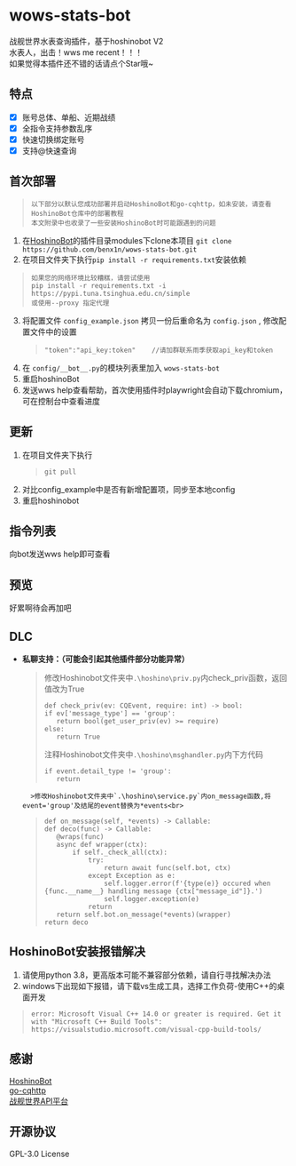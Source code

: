 # wows-stats-bot
战舰世界水表查询插件，基于hoshinobot V2<br>
水表人，出击！wws me recent！！！<br>
如果觉得本插件还不错的话请点个Star哦~

## 特点

- [x] 账号总体、单船、近期战绩
- [x] 全指令支持参数乱序
- [x] 快速切换绑定账号
- [x] 支持@快速查询

## 首次部署
>```
>以下部分以默认您成功部署并启动HoshinoBot和go-cqhttp，如未安装，请查看HoshinoBot仓库中的部署教程
>本文附录中也收录了一些安装HoshinoBot时可能跟遇到的问题
>```
1. 在[HoshinoBot](https://github.com/Ice-Cirno/HoshinoBot)的插件目录modules下clone本项目 `git clone https://github.com/benx1n/wows-stats-bot.git`
2. 在项目文件夹下执行`pip install -r requirements.txt`安装依赖
>```
>如果您的网络环境比较糟糕，请尝试使用
>pip install -r requirements.txt -i https://pypi.tuna.tsinghua.edu.cn/simple
>或使用--proxy 指定代理
>```
3. 将配置文件 `config_example.json` 拷贝一份后重命名为 `config.json` , 修改配置文件中的设置<br>
    >```
    >"token":"api_key:token"    //请加群联系雨季获取api_key和token
    >```
4. 在 `config/__bot__.py`的模块列表里加入 `wows-stats-bot`
5. 重启hoshinoBot
6. 发送wws help查看帮助，首次使用插件时playwright会自动下载chromium，可在控制台中查看进度

## 更新

1. 在项目文件夹下执行
    >```
    >git pull
    >```
2. 对比config_example中是否有新增配置项，同步至本地config
3. 重启hoshinobot

## 指令列表
向bot发送wws help即可查看
## 预览
好累啊待会再加吧
## DLC

- **私聊支持：（可能会引起其他插件部分功能异常）<br>**
    >修改Hoshinobot文件夹中`.\hoshino\priv.py`内check_priv函数，返回值改为True<br>
    >```
    >def check_priv(ev: CQEvent, require: int) -> bool:
    >if ev['message_type'] == 'group':
    >    return bool(get_user_priv(ev) >= require)
    >else:
    >    return True
    >```
    >注释Hoshinobot文件夹中`.\hoshino\msghandler.py`内下方代码<br>
    >```
    >if event.detail_type != 'group':
    >    return
    >```
        >修改Hoshinobot文件夹中`.\hoshino\service.py`内on_message函数,将event='group'及结尾的event替换为*events<br>
    >```
    >def on_message(self, *events) -> Callable:
    >def deco(func) -> Callable:
    >    @wraps(func)
    >    async def wrapper(ctx):
    >        if self._check_all(ctx):
    >            try:
    >                return await func(self.bot, ctx)
    >            except Exception as e:
    >                self.logger.error(f'{type(e)} occured when {func.__name__} handling message {ctx["message_id"]}.')
    >                self.logger.exception(e)
    >            return
    >    return self.bot.on_message(*events)(wrapper)
    >return deco
    >```

## HoshinoBot安装报错解决
1. 请使用python 3.8，更高版本可能不兼容部分依赖，请自行寻找解决办法
2. windows下出现如下报错，请下载vs生成工具，选择工作负荷-使用C++的桌面开发
>```
>error: Microsoft Visual C++ 14.0 or greater is required. Get it with "Microsoft C++ Build Tools": https://visualstudio.microsoft.com/visual-cpp-build-tools/
>```

## 感谢

[HoshinoBot](https://github.com/Ice-Cirno/HoshinoBot)<br>
[go-cqhttp](https://github.com/Mrs4s/go-cqhttp)<br>
[战舰世界API平台](https://wows.linxun.link/)<br>

## 开源协议

GPL-3.0 License
